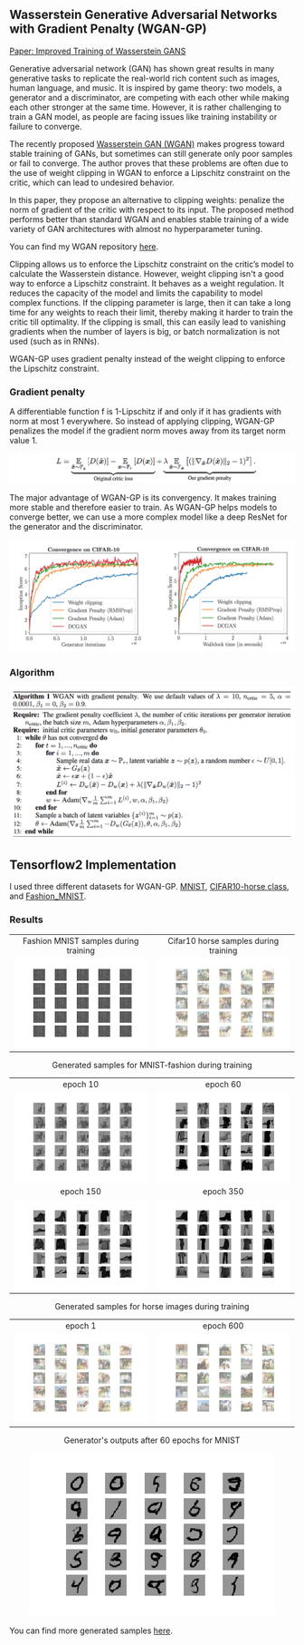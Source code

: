 ## Wasserstein Generative Adversarial Networks with Gradient Penalty (WGAN-GP)

[Paper: Improved Training of Wasserstein GANS](https://arxiv.org/abs/1704.00028)


Generative adversarial network (GAN) has shown great results in many generative tasks to replicate the real-world rich content such as images, human language, and music. It is inspired by game theory: two models, a generator and a discriminator, are competing with each other while making each other stronger at the same time. However, it is rather challenging to train a GAN model, as people are facing issues like training instability or failure to converge.

The recently proposed [Wasserstein GAN (WGAN)](https://arxiv.org/abs/1701.07875) makes progress toward stable training of GANs, but sometimes can still generate
only poor samples or fail to converge. The author proves that these problems are often due to the use of weight clipping in WGAN to enforce a Lipschitz constraint on the critic, which can lead to undesired behavior.

In this paper, they propose an alternative to clipping weights: penalize the norm of gradient of the critic with respect to its input. The proposed method performs better than standard WGAN and enables stable training of a wide variety of GAN architectures with almost no hyperparameter tuning.

You can find my WGAN repository [here](https://github.com/Mohammad-Rahmdel/WassersteinGAN-Tensorflow).



Clipping allows us to enforce the Lipschitz constraint on the critic’s model to calculate the Wasserstein distance. However, weight clipping isn't a good way to enforce a Lipschitz constraint. It behaves as a weight regulation. It reduces the capacity of the model and limits the capability to model complex functions.  If the clipping parameter is large, then it can take a long time for any weights to reach their limit, thereby making it harder to train the critic till optimality. If the clipping is small, this can easily lead to vanishing gradients when the number of layers is big, or batch normalization is not used (such as in RNNs).


WGAN-GP uses gradient penalty instead of the weight clipping to enforce the Lipschitz constraint.

### Gradient penalty ### 
A differentiable function f is 1-Lipschitz if and only if it has gradients with norm at most 1 everywhere.
So instead of applying clipping, WGAN-GP penalizes the model if the gradient norm moves away from its target norm value 1.

<img src='./figures/fig2.png' />​​ <br>


The major advantage of WGAN-GP is its convergency. It makes training more stable and therefore easier to train. As WGAN-GP helps models to converge better, we can use a more complex model like a deep ResNet for the generator and the discriminator.

<img src='./figures/fig4.png' />​​ <br>


### Algorithm ### 

<img src='./figures/fig3.png' />​​ <br>


## Tensorflow2 Implementation 

I used three different datasets for WGAN-GP. [MNIST](https://github.com/Mohammad-Rahmdel/WassersteinGAN-GradientPenalty-Tensorflow/blob/master/WGAN-GP_MNIST-horse.ipynb), [CIFAR10-horse class](https://github.com/Mohammad-Rahmdel/WassersteinGAN-GradientPenalty-Tensorflow/blob/master/WGAN-GP_Cifar10-horse.ipynb), and [Fashion_MNIST](https://github.com/Mohammad-Rahmdel/WassersteinGAN-GradientPenalty-Tensorflow/blob/master/WGAN-GP_fashionMNIST.ipynb).


### Results ### 

<table align='center'>
 <tr align='center'>
<td> Fashion MNIST samples during training </td>
<td> Cifar10 horse samples during training </td>
</tr>
<tr align='center'>
<td> <img src = 'results/fashion.gif'>
<td> <img src = 'results/horse.gif'>
</tr>
</table>


<p align="center">
    Generated samples for MNIST-fashion during training 
</p>
<table align='center'>
<tr align='center'>
<td> epoch 10  </td>
<td> epoch 60  </td>
</tr>	
<tr align='center'>
<td> <img src = 'results/fashion-mnist/img_10.png'>
<td> <img src = 'results/fashion-mnist/img_60.png'>
</tr>
<tr align='center'>
<td> epoch 150  </td>
<td> epoch 350  </td>
</tr>	
<tr align='center'>
<td> <img src = 'results/fashion-mnist/img_150.png'>
<td> <img src = 'results/fashion-mnist/img_370.png'>
</tr>
</table>

<p align="center">
    Generated samples for horse images during training 
</p>
<table align='center'>
<tr align='center'>
<td> epoch 1  </td>
<td> epoch 600  </td>
</tr>	
<tr align='center'>
<td> <img src = 'results/cifar10-horse/img_0.png'>
<td> <img src = 'results/cifar10-horse/img_580.png'>
</tr>
</table>



<p align="center">
    Generator's outputs after 60 epochs for MNIST
</p>
<p align="center">
    <img src='results/mnist/img_56.png' \>
</p>

You can find more generated samples [here](https://github.com/Mohammad-Rahmdel/WassersteinGAN-GradientPenalty-Tensorflow/tree/master/results).



